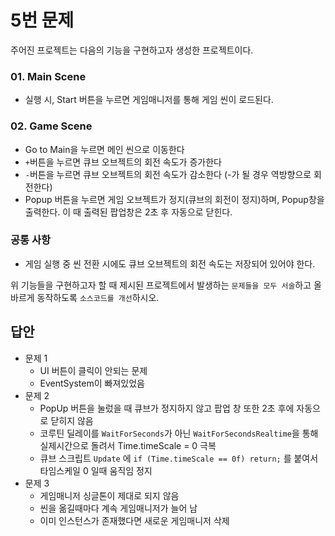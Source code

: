 # 5번 문제

주어진 프로젝트는 다음의 기능을 구현하고자 생성한 프로젝트이다.

### 01. Main Scene
- 실행 시, Start 버튼을 누르면 게임매니저를 통해 게임 씬이 로드된다.

### 02. Game Scene
- Go to Main을 누르면 메인 씬으로 이동한다
- `+`버튼을 누르면 큐브 오브젝트의 회전 속도가 증가한다
- `-`버튼을 누르면 큐브 오브젝트의 회전 속도가 감소한다 (-가 될 경우 역방향으로 회전한다)
- Popup 버튼을 누르면 게임 오브젝트가 정지(큐브의 회전이 정지)하며, Popup창을 출력한다. 이 때 출력된 팝업창은 2초 후 자동으로 닫힌다.

### 공통 사항
- 게임 실행 중 씬 전환 시에도 큐브 오브젝트의 회전 속도는 저장되어 있어야 한다.

위 기능들을 구현하고자 할 때
제시된 프로젝트에서 발생하는 `문제들을 모두 서술`하고 올바르게 동작하도록 `소스코드를 개선`하시오.

## 답안

- 문제 1
	- UI 버튼이 클릭이 안되는 문제
	- EventSystem이 빠져있었음
- 문제 2
	- PopUp 버튼을 눌렀을 때 큐브가 정지하지 않고 팝업 창 또한 2초 후에 자동으로 닫히지 않음
	- 코루틴 딜레이를 `WaitForSeconds`가 아닌 `WaitForSecondsRealtime`을 통해 실제시간으로 돌려서 Time.timeScale = 0 극복
	- 큐브 스크립트 `Update` 에 `if (Time.timeScale == 0f) return;` 를 붙여서 타임스케일 0 일때 움직임 정지
- 문제 3
	- 게임매니저 싱글톤이 제대로 되지 않음
	- 씬을 옮길때마다 계속 게임매니저가 늘어 남
	- 이미 인스턴스가 존재했다면 새로운 게임매니저 삭제